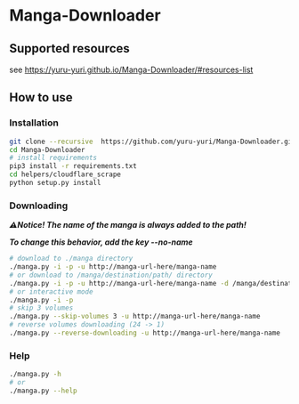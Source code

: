 # Manga-Downloader

## Supported resources

see https://yuru-yuri.github.io/Manga-Downloader/#resources-list


## How to use
 
### Installation

```bash
git clone --recursive  https://github.com/yuru-yuri/Manga-Downloader.git
cd Manga-Downloader
# install requirements
pip3 install -r requirements.txt
cd helpers/cloudflare_scrape
python setup.py install
```

### Downloading
___:warning:Notice! The name of the manga is always added to the path!___

___To change this behavior, add the key --no-name___

```bash
# download to ./manga directory
./manga.py -i -p -u http://manga-url-here/manga-name
# or download to /manga/destination/path/ directory
./manga.py -i -p -u http://manga-url-here/manga-name -d /manga/destination/path/
# or interactive mode
./manga.py -i -p
# skip 3 volumes
./manga.py --skip-volumes 3 -u http://manga-url-here/manga-name
# reverse volumes downloading (24 -> 1)
./manga.py --reverse-downloading -u http://manga-url-here/manga-name
```

### Help

```bash
./manga.py -h
# or
./manga.py --help
```
